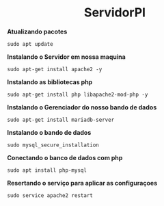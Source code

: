 <h1 align="center"> ServidorPI </h1>



**Atualizando pacotes**
```
sudo apt update
```

**Instalando o Servidor em nossa maquina**

```
sudo apt-get install apache2 -y
```

**Instalando as bibliotecas php**
```
sudo apt-get install php libapache2-mod-php -y
```

**Instalando o Gerenciador do nosso bando de dados**
```
sudo apt-get install mariadb-server
```
**Instalando o bando de dados**
```
sudo mysql_secure_installation
```
**Conectando o banco de dados com php**
```
sudo apt install php-mysql
```
**Resertando o serviço para aplicar as configuraçoes**
```
sudo service apache2 restart
```
